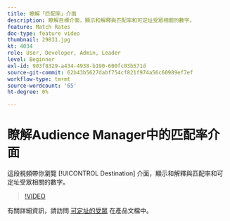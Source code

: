 ```yaml
---
title: 瞭解「匹配率」介面
description: 瞭解目標介面，顯示和解釋與匹配率和可定址受眾相關的數字。
feature: Match Rates
doc-type: feature video
thumbnail: 29831.jpg
kt: 4034
role: User, Developer, Admin, Leader
level: Beginner
exl-id: 903f8329-a434-4938-b190-600fc03b571d
source-git-commit: 62b43b5627dabf754cf821f974a56c60989ef7ef
workflow-type: tm+mt
source-wordcount: '65'
ht-degree: 0%

---
```


# 瞭解Audience Manager中的匹配率介面

這段視頻帶你瀏覽 [!UICONTROL Destination] 介面，顯示和解釋與匹配率和可定址受眾相關的數字。

>[!VIDEO](https://video.tv.adobe.com/v/29831/?quality=12)

有關詳細資訊，請訪問 [可定址的受眾](https://experienceleague.adobe.com/docs/audience-manager/user-guide/features/addressable-audiences.html) 在產品文檔中。
